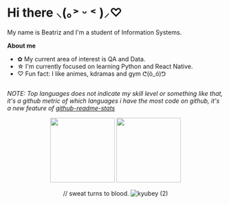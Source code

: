 
# Hi there ⸜(｡˃ ᵕ ˂ )⸝♡

 My name is Beatriz and I'm a student of Information Systems.

**About me**
  
- ✿ My current area of interest is QA and Data.
- ☆ I'm currently focused on learning Python and React Native.
- ♡ Fun fact: I like animes, kdramas and gym ᕦ(ò_ó)ᕤ


##
*NOTE: Top languages does not indicate my skill level or something like that, it's a github metric of which languages i have the most code on github, it's a new feature of [github-readme-stats](https://github.com/anuraghazra/github-readme-stats)*
<div align="center">

<img height="150em" src="https://github-readme-stats.vercel.app/api/top-langs/?username=beatrizgnascimento&layout=compact&langs_count=7&theme=dracula"/>
<img height="150em" src="https://github-readme-stats.vercel.app/api?username=beatrizgnascimento&show_icons=true&theme=dracula&include_all_commits=true&count_private=true"/>

// sweat turns to blood.
![kyubey (2)](https://github.com/beatrizgnascimento/beatrizgnascimento/assets/131934165/56b4d88e-82b9-4e01-92ec-577911db5ae4)

</div><!--

